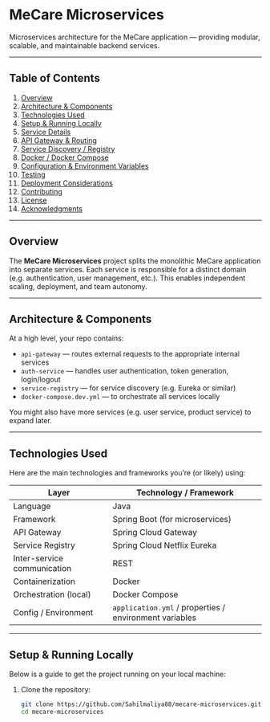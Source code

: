 # MeCare Microservices

Microservices architecture for the MeCare application — providing modular, scalable, and maintainable backend services.

---

## Table of Contents

1. [Overview](#overview)  
2. [Architecture & Components](#architecture--components)  
3. [Technologies Used](#technologies-used)  
4. [Setup & Running Locally](#setup--running-locally)  
5. [Service Details](#service-details)  
6. [API Gateway & Routing](#api-gateway--routing)  
7. [Service Discovery / Registry](#service-discovery--registry)  
8. [Docker / Docker Compose](#docker--docker-compose)  
9. [Configuration & Environment Variables](#configuration--environment-variables)  
10. [Testing](#testing)  
11. [Deployment Considerations](#deployment-considerations)  
12. [Contributing](#contributing)  
13. [License](#license)  
14. [Acknowledgments](#acknowledgments)

---

## Overview

The **MeCare Microservices** project splits the monolithic MeCare application into separate services. Each service is responsible for a distinct domain (e.g. authentication, user management, etc.). This enables independent scaling, deployment, and team autonomy.

---

## Architecture & Components

At a high level, your repo contains:

- `api-gateway` — routes external requests to the appropriate internal services  
- `auth-service` — handles user authentication, token generation, login/logout  
- `service-registry` — for service discovery (e.g. Eureka or similar)  
- `docker-compose.dev.yml` — to orchestrate all services locally  

You might also have more services (e.g. user service, product service) to expand later.

---

## Technologies Used

Here are the main technologies and frameworks you’re (or likely) using:

| Layer | Technology / Framework |
|---|---|
| Language | Java |
| Framework | Spring Boot (for microservices) |
| API Gateway | Spring Cloud Gateway |
| Service Registry | Spring Cloud Netflix Eureka |
| Inter-service communication | REST |
| Containerization | Docker |
| Orchestration (local) | Docker Compose |
| Config / Environment | `application.yml` / properties / environment variables |


---

## Setup & Running Locally

Below is a guide to get the project running on your local machine:

1. Clone the repository:
   ```bash
   git clone https://github.com/Sahilmaliya88/mecare-microservices.git
   cd mecare-microservices
